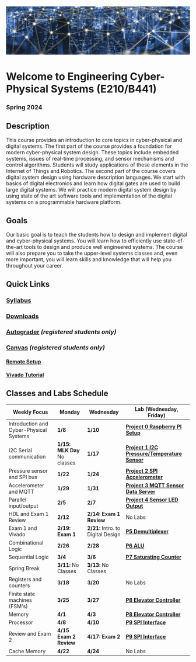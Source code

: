 ![Cover](projects/assets/index/cover.png)

# Welcome to Engineering Cyber-Physical Systems (E210/B441)
### Spring 2024 


## Description

This course provides an introduction to core topics in cyber-physical and digital systems. The
first part of the course provides a foundation for modern cyber-physical system design. These
topics include embedded systems, issues of real-time processing, and sensor mechanisms and
control algorithms. Students will study applications of these elements in the Internet of Things
and Robotics.
The second part of the course covers digital system design using hardware description
languages. We start with basics of digital electronics and learn how digital gates are used to
build large digital systems. We will practice modern digital system design by using state of the
art software tools and implementation of the digital systems on a programmable hardware
platform.


## Goals

Our basic goal is to teach the students how to design and implement digital and cyber-physical
systems. You will learn how to efficiently use state-of-the-art tools to design and produce well
engineered systems. The course will also prepare you to take the upper-level systems classes
and, even more important, you will learn skills and knowledge that will help you throughout
your career.


## Quick Links

### [Syllabus](syllabus.pdf)

### [Downloads](http://github.com/engr210/downloads) 

### [Autograder](https://autograder.luddy.indiana.edu) _(registered students only)_

### [Canvas](https://iu.instructure.com/courses/2119511) _(registered students only)_

#### [Remote Setup](https://uisapp2.iu.edu/confluence-prd/pages/viewpage.action?pageId=280461906)

#### [Vivado Tutorial](projects/vivado_tutorial) 



<!-- [P5 - Raspberry Pi Setup](P5.md) -->

## Classes and Labs Schedule

| Weekly Focus      | Monday| Wednesday | Lab (Wednesday, Friday)|
|-------------------|------------------------------------------------------------------         |--------------------------------------------------------------     |-----------------------------------------------|
| Introduction and Cyber-Physical Systems    | **1/8** | **1/10**| [**Project 0 Raspberry PI Setup**](projects/P0) |
| I2C Serial communication | **1/15: MLK Day** No classes| **1/17**| [**Project 1 I2C Pressure/Temperature Sensor**](projects/P1)|
| Pressure sensor and SPI bus | **1/22**| **1/24**| [**Project 2 SPI Accelerometer**](projects/P2) |
| Accelerometer and MQTT| **1/29**| **1/31**| [**Project 3 MQTT Sensor Data Server**](projects/P3) |
| Parallel input/output| **2/5**| **2/7**|[**Project 4 Sensor LED Output**](projects/P4)  |
| HDL and Exam 1 Review | **2/12**| **2/14: Exam 1 Review**| No Labs |
| Exam 1 and Vivado | **2/19: Exam 1** | **2/21:** Intro. to Digital Design |[**P5 Demultiplexer**](projects/P5)|
| Combinational Logic | **2/26**| **2/28**|  **[P6 ALU](#https://github.com/ENGR210/ENGR210.github.io/blob/master/projects/P6.md)**|
| Sequential Logic|**3/4**  | **3/6** | **[P7 Saturating Counter](#projects/P7)** |
| Spring Break| **3/11:** No Classes | **3/13:** No Classes | |
| Registers and counters  | **3/18**  | **3/20**  | No Labs |
| Finite state machines (FSM's)| **3/25** | **3/27**   | **[P8 Elevator Controller](#projects/P8)** |
| Memory | **4/1** | **4/3** | **[P8 Elevator Controller](#projects/P8)** |
| Processor | **4/8**  | **4/10** | **[P9 SPI Interface](#projects/P9)**  |
| Review and Exam 2 | **4/15 Exam 2 Review**   | **4/17: Exam 2**  | **[P9 SPI Interface](#projects/P9)** |
| Cache Memory | **4/22**   | **4/24**  | No Labs |



<!-- [Old Projects](legacy/old_projects.md) -->
<!-- **[P7 Saturating Counter](https://docs.google.com/document/d/1JLgk0VguSrih_h3BsMyMtInTJ4Qrl--Hv2jkxK4chZw)** -->
